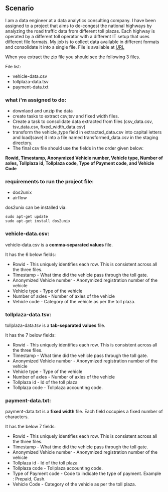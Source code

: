 ## Scenario
I am a data engineer at a data analytics consulting company. I have been assigned to a project that aims to de-congest the national highways by analyzing the road traffic data from different toll plazas. Each highway is operated by a different toll operator with a different IT setup that uses different file formats. My job is to collect data available in different formats and consolidate it into a single file.
File is available at [URL](https://cf-courses-data.s3.us.cloud-object-storage.appdomain.cloud/IBM-DB0250EN-SkillsNetwork/labs/Final%20Assignment/tolldata.tgz)

When you extract the zip file you should see the following 3 files.

File list:
- vehicle-data.csv
- tollplaza-data.tsv
- payment-data.txt

### what i'm assigned to do:
- downlaod and unzip the data
- create tasks to extract csv,tsv and fixed width files.
- Create a task to consolidate data extracted from files (csv_data.csv, tsv_data.csv, fixed_width_data.csv)
- transform the vehicle_type field in extracted_data.csv into capital letters and load(save) it into a file named transformed_data.csv in the staging directory.
- The final csv file should use the fields in the order given below:

**Rowid, Timestamp, Anonymized Vehicle number, Vehicle type, Number of axles, Tollplaza id, Tollplaza code, Type of Payment code, and Vehicle Code**

### requirements to run the project file: 
- dos2unix 
- airflow

dos2unix can be installed via:
```
sudo apt-get update
sudo apt-get install dos2unix
```

### vehicle-data.csv:
vehicle-data.csv is a **comma-separated values** file.

It has the 6 below fields:

- Rowid  - This uniquely identifies each row. This is consistent across all the three files.
- Timestamp - What time did the vehicle pass through the toll gate.
- Anonymized Vehicle number - Anonymized registration number of the vehicle 
- Vehicle type - Type of the vehicle
- Number of axles - Number of axles of the vehicle
- Vehicle code - Category of the vehicle as per the toll plaza.

### tollplaza-data.tsv:
tollplaza-data.tsv is a **tab-separated values** file.

It has the 7 below fields:

- Rowid  - This uniquely identifies each row. This is consistent across all the three files.
- Timestamp - What time did the vehicle pass through the toll gate.
- Anonymized Vehicle number - Anonymized registration number of the vehicle 
- Vehicle type - Type of the vehicle
- Number of axles - Number of axles of the vehicle
- Tollplaza id - Id of the toll plaza
- Tollplaza code - Tollplaza accounting code.

### payment-data.txt:
payment-data.txt is a **fixed width** file. Each field occupies a fixed number of characters.

It has the below 7 fields:

- Rowid  - This uniquely identifies each row. This is consistent across all the three files.
- Timestamp - What time did the vehicle pass through the toll gate.
- Anonymized Vehicle number - Anonymized registration number of the vehicle 
- Tollplaza id - Id of the toll plaza
- Tollplaza code - Tollplaza accounting code.
- Type of Payment code - Code to indicate the type of payment. Example : Prepaid, Cash.
- Vehicle Code -  Category of the vehicle as per the toll plaza.




